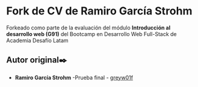 # Fork de CV de Ramiro García Strohm

Forkeado como parte de la evaluación del módulo **Introducción al desarrollo web (G91)** del Bootcamp en Desarrollo Web Full-Stack de Academia Desafío Latam

## Autor original✒️

- **Ramiro García Strohm** -Prueba final - [greyw01f](https://github.com/greyw01f)
